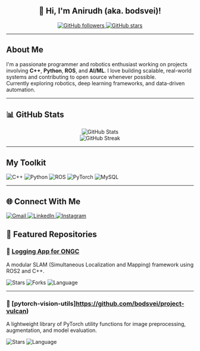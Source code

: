 <h2 align="center">👋 Hi, I'm Anirudh (aka. bodsvei)!</h2>

<p align="center">
  <a href="https://github.com/bodsvei?tab=followers">
    <img src="https://img.shields.io/github/followers/bodsvei?style=flat&color=blue" alt="GitHub followers"/>
  </a>
  <a href="https://github.com/bodsvei?tab=repositories">
    <img src="https://img.shields.io/github/stars/bodsvei?style=flat&color=yellow" alt="GitHub stars"/>
  </a>
</p>

---

## About Me

I'm a passionate programmer and robotics enthusiast working on projects involving **C++**, **Python**, **ROS**, and **AI/ML**. I love building scalable, real-world systems and contributing to open source whenever possible.  
Currently exploring robotics, deep learning frameworks, and data-driven automation.

---

## 📊 GitHub Stats
<p align="center">
  <img src="https://github-readme-stats.vercel.app/api?username=bodsvei&theme=dark&show_icons=true" alt="GitHub Stats" />
  <br/>
  <img src="https://github-readme-streak-stats.herokuapp.com/?user=bodsvei&theme=dark&border=FEFEFE" alt="GitHub Streak" />
</p>

---

## My Toolkit

<p>
  <img alt="C++" src="https://img.shields.io/badge/C%2B%2B-00599C?style=for-the-badge&logo=c%2B%2B&logoColor=white"/>
  <img alt="Python" src="https://img.shields.io/badge/Python-FFD43B?style=for-the-badge&logo=python&logoColor=blue"/>
  <img alt="ROS" src="https://img.shields.io/badge/ROS-22314E?style=for-the-badge&logo=ros&logoColor=white"/>
  <img alt="PyTorch" src="https://img.shields.io/badge/PyTorch-F38020?style=for-the-badge&logo=pytorch&logoColor=white"/>
  <img alt="MySQL" src="https://img.shields.io/badge/MySQL-4ea94b?style=for-the-badge&logo=mysql&logoColor=white"/>
</p>

---

## 🌐 Connect With Me

<p>
  <a href="mailto:anirudhassa@gmail.com">
    <img alt="Gmail" src="https://img.shields.io/badge/Gmail-D14836?style=for-the-badge&logo=gmail&logoColor=white"/>
  </a>
  <a href="https://www.linkedin.com/in/anirudh-singh-air/">
    <img alt="LinkedIn" src="https://img.shields.io/badge/linkedin-%230077B5.svg?style=for-the-badge&logo=linkedin&logoColor=white"/>
  </a>
  <a href="https://instagram.com/bodsvei">
    <img alt="Instagram" src="https://img.shields.io/badge/instagram-E4405F?style=for-the-badge&logo=instagram&logoColor=white"/>
  </a>
</p>

## 🚀 Featured Repositories

### 🔧 [Logging App for ONGC](https://github.com/bodsvei/ONGC-logger-app)
A modular SLAM (Simultaneous Localization and Mapping) framework using ROS2 and C++.  
<p>
  <img alt="Stars" src="https://img.shields.io/github/stars/bodsvei/ONGC-logger-app?style=social">
  <img alt="Forks" src="https://img.shields.io/github/forks/bodsvei/ONGC-logger-app?style=social">
  <img alt="Language" src="https://img.shields.io/github/languages/top/bodsvei/ONGC-logger-app?color=informational">
</p>

---

### 🧠 [pytorch-vision-utils]https://github.com/bodsvei/project-vulcan)
A lightweight library of PyTorch utility functions for image preprocessing, augmentation, and model evaluation.  
<p>
  <img alt="Stars" src="https://img.shields.io/github/stars/bodsvei/project-vulcan?style=social">
  <img alt="Language" src="https://img.shields.io/github/languages/top/bodsvei/project-vulcan?color=informational">
</p>
